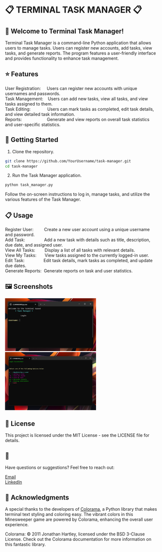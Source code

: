 # :clipboard: TERMINAL TASK MANAGER :clipboard:

## :wave: Welcome to Terminal Task Manager!
Terminal Task Manager is a command-line Python application that allows users to manage tasks. Users can register new accounts, add tasks, view tasks, and generate reports. The program features a user-friendly interface and provides functionality to enhance task management.

## :star: Features

User Registration:&nbsp;&nbsp;&nbsp;&nbsp;&nbsp;Users can register new accounts with unique usernames and passwords.  
Task Management:&nbsp;&nbsp;&nbsp; Users can add new tasks, view all tasks, and view tasks assigned to them.  
Task Editing:&nbsp;&nbsp;&nbsp;&nbsp;&nbsp;&nbsp;&nbsp;&nbsp;&nbsp;&nbsp;&nbsp;&nbsp;&nbsp; Users can mark tasks as completed, edit task details, and view detailed task information.  
Reports: &nbsp;&nbsp;&nbsp;&nbsp;&nbsp;&nbsp;&nbsp;&nbsp;&nbsp;&nbsp;&nbsp;&nbsp;&nbsp;&nbsp;&nbsp;&nbsp;&nbsp;&nbsp;&nbsp;&nbsp;Generate and view reports on overall task statistics and user-specific statistics.  

## :rocket: Getting Started

1. Clone the repository.

```bash
git clone https://github.com/YourUsername/task-manager.git
cd task-manager
```

2. Run the Task Manager application.

```bash
python task_manager.py
```

Follow the on-screen instructions to log in, manage tasks, and utilize the various features of the Task Manager.

## :clipboard: Usage

Register User:&nbsp;&nbsp;&nbsp;&nbsp;&nbsp;&nbsp;&nbsp;&nbsp;&nbsp;Create a new user account using a unique username and password.  
Add Task:&nbsp;&nbsp;&nbsp;&nbsp;&nbsp;&nbsp;&nbsp;&nbsp;&nbsp;&nbsp;&nbsp;&nbsp;&nbsp;&nbsp;&nbsp;&nbsp;Add a new task with details such as title, description, due date, and assigned user.  
View All Tasks:&nbsp;&nbsp;&nbsp;&nbsp;&nbsp;&nbsp;&nbsp;&nbsp;Display a list of all tasks with relevant details.  
View My Tasks:&nbsp;&nbsp;&nbsp;&nbsp;&nbsp;&nbsp;&nbsp;View tasks assigned to the currently logged-in user.  
Edit Task:&nbsp;&nbsp;&nbsp;&nbsp;&nbsp;&nbsp;&nbsp;&nbsp;&nbsp;&nbsp;&nbsp;&nbsp;&nbsp;&nbsp;&nbsp;&nbsp;Edit task details, mark tasks as completed, and update due dates.  
Generate Reports:&nbsp;&nbsp;Generate reports on task and user statistics.  

## :framed_picture: Screenshots

<p float="left">
  <img src="screenshot1.png" alt="Screenshot 1" width="300"/>
  <img src="screenshot2.png" alt="Screenshot 2" width="300"/>
</p>

## :page_facing_up: License

This project is licensed under the MIT License - see the LICENSE file for details.

## :fax: 

Have questions or suggestions? Feel free to reach out:

[Email](kvalentin95@gmail.com)  
[LinkedIn](https://www.linkedin.com/in/valentin-kalanyos-00a245199/)


## :pray: Acknowledgments

A special thanks to the developers of [Colorama](https://pypi.org/project/colorama/), a Python library that makes terminal text styling and coloring easy. The vibrant colors in this Minesweeper game are powered by Colorama, enhancing the overall user experience.

Colorama: © 2011 Jonathan Hartley, licensed under the BSD 3-Clause License. Check out the Colorama documentation for more information on this fantastic library.
